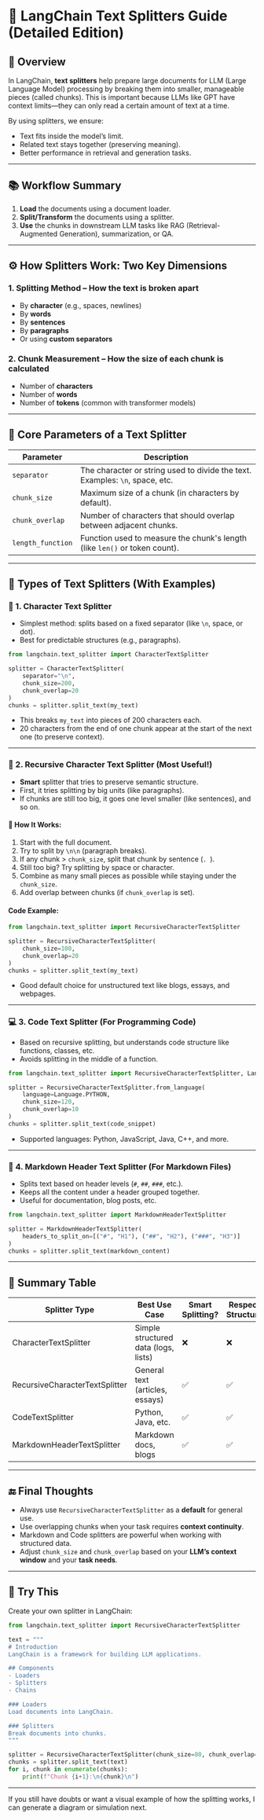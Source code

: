 # 📄 LangChain Text Splitters Guide (Detailed Edition)

## 🚀 Overview

In LangChain, **text splitters** help prepare large documents for LLM (Large Language Model) processing by breaking them into smaller, manageable pieces (called chunks). This is important because LLMs like GPT have context limits—they can only read a certain amount of text at a time.

By using splitters, we ensure:

* Text fits inside the model’s limit.
* Related text stays together (preserving meaning).
* Better performance in retrieval and generation tasks.

---

## 📚 Workflow Summary

1. **Load** the documents using a document loader.
2. **Split/Transform** the documents using a splitter.
3. **Use** the chunks in downstream LLM tasks like RAG (Retrieval-Augmented Generation), summarization, or QA.

---

## ⚙️ How Splitters Work: Two Key Dimensions

### 1. **Splitting Method** – How the text is broken apart

* By **character** (e.g., spaces, newlines)
* By **words**
* By **sentences**
* By **paragraphs**
* Or using **custom separators**

### 2. **Chunk Measurement** – How the size of each chunk is calculated

* Number of **characters**
* Number of **words**
* Number of **tokens** (common with transformer models)

---

## 🔑 Core Parameters of a Text Splitter

| Parameter         | Description                                                                  |
| ----------------- | ---------------------------------------------------------------------------- |
| `separator`       | The character or string used to divide the text. Examples: `\n`, space, etc. |
| `chunk_size`      | Maximum size of a chunk (in characters by default).                          |
| `chunk_overlap`   | Number of characters that should overlap between adjacent chunks.            |
| `length_function` | Function used to measure the chunk's length (like `len()` or token count).   |

---

## 🔨 Types of Text Splitters (With Examples)

### 🧱 1. **Character Text Splitter**

* Simplest method: splits based on a fixed separator (like `\n`, space, or dot).
* Best for predictable structures (e.g., paragraphs).

```python
from langchain.text_splitter import CharacterTextSplitter

splitter = CharacterTextSplitter(
    separator="\n",
    chunk_size=200,
    chunk_overlap=20
)
chunks = splitter.split_text(my_text)
```

* This breaks `my_text` into pieces of 200 characters each.
* 20 characters from the end of one chunk appear at the start of the next one (to preserve context).

---

### 🔁 2. **Recursive Character Text Splitter** (Most Useful!)

* **Smart** splitter that tries to preserve semantic structure.
* First, it tries splitting by big units (like paragraphs).
* If chunks are still too big, it goes one level smaller (like sentences), and so on.

#### 🧠 How It Works:

1. Start with the full document.
2. Try to split by `\n\n` (paragraph breaks).
3. If any chunk > `chunk_size`, split that chunk by sentence (`. `).
4. Still too big? Try splitting by space or character.
5. Combine as many small pieces as possible while staying under the `chunk_size`.
6. Add overlap between chunks (if `chunk_overlap` is set).

#### Code Example:

```python
from langchain.text_splitter import RecursiveCharacterTextSplitter

splitter = RecursiveCharacterTextSplitter(
    chunk_size=100,
    chunk_overlap=20
)
chunks = splitter.split_text(my_text)
```

* Good default choice for unstructured text like blogs, essays, and webpages.

---

### 💻 3. **Code Text Splitter** (For Programming Code)

* Based on recursive splitting, but understands code structure like functions, classes, etc.
* Avoids splitting in the middle of a function.

```python
from langchain.text_splitter import RecursiveCharacterTextSplitter, Language

splitter = RecursiveCharacterTextSplitter.from_language(
    language=Language.PYTHON,
    chunk_size=120,
    chunk_overlap=10
)
chunks = splitter.split_text(code_snippet)
```

* Supported languages: Python, JavaScript, Java, C++, and more.

---

### 📝 4. **Markdown Header Text Splitter** (For Markdown Files)

* Splits text based on header levels (`#`, `##`, `###`, etc.).
* Keeps all the content under a header grouped together.
* Useful for documentation, blog posts, etc.

```python
from langchain.text_splitter import MarkdownHeaderTextSplitter

splitter = MarkdownHeaderTextSplitter(
    headers_to_split_on=[("#", "H1"), ("##", "H2"), ("###", "H3")]
)
chunks = splitter.split_text(markdown_content)
```

---

## 📌 Summary Table

| Splitter Type                  | Best Use Case                        | Smart Splitting? | Respects Structure? |
| ------------------------------ | ------------------------------------ | ---------------- | ------------------- |
| CharacterTextSplitter          | Simple structured data (logs, lists) | ❌                | ❌                   |
| RecursiveCharacterTextSplitter | General text (articles, essays)      | ✅                | ✅                   |
| CodeTextSplitter               | Python, Java, etc.                   | ✅                | ✅                   |
| MarkdownHeaderTextSplitter     | Markdown docs, blogs                 | ✅                | ✅                   |

---

## 🔚 Final Thoughts

* Always use `RecursiveCharacterTextSplitter` as a **default** for general use.
* Use overlapping chunks when your task requires **context continuity**.
* Markdown and Code splitters are powerful when working with structured data.
* Adjust `chunk_size` and `chunk_overlap` based on your **LLM’s context window** and your **task needs**.

---

## 🧪 Try This

Create your own splitter in LangChain:

```python
from langchain.text_splitter import RecursiveCharacterTextSplitter

text = """
# Introduction
LangChain is a framework for building LLM applications.

## Components
- Loaders
- Splitters
- Chains

### Loaders
Load documents into LangChain.

### Splitters
Break documents into chunks.
"""

splitter = RecursiveCharacterTextSplitter(chunk_size=80, chunk_overlap=10)
chunks = splitter.split_text(text)
for i, chunk in enumerate(chunks):
    print(f"Chunk {i+1}:\n{chunk}\n")
```

---

If you still have doubts or want a visual example of how the splitting works, I can generate a diagram or simulation next.
